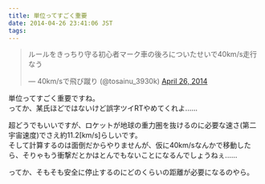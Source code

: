 ```yaml
---
title: 単位ってすごく重要
date: 2014-04-26 23:41:06 JST
tags:
---
```

<blockquote class="twitter-tweet tw-align-center" data-partner="tweetdeck"><p>ルールをきっちり守る初心者マーク車の後ろについたせいで40km/s走行なう</p>&mdash; 40km/sで飛び蹴り (@tosainu_3930k) <a href="https://twitter.com/tosainu_3930k/statuses/460004258008428544">April 26, 2014</a></blockquote>
<script async src="//platform.twitter.com/widgets.js" charset="utf-8"></script>

単位ってすごく重要ですね。  
ってか、某氏ほどではないけど誤字ツイRTやめてくれよ......

超どうでもいいですが、ロケットが地球の重力圏を抜けるのに必要な速さ(第二宇宙速度)でさえ約11.2[km/s]らしいです。  
そして計算するのは面倒だからやりませんが、仮に40km/sなんかで移動したら、そりゃもう衝撃だとかはとんでもないことになるんでしょうねぇ......

ってか、そもそも安全に停止するのにどのくらいの距離が必要になるのやら。
